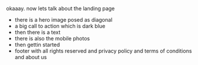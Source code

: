 okaaay. now lets talk about the landing page

- there is a hero image posed as diagonal
- a big call to action which is dark blue
- then there is a text
- there is also the mobile photos
- then gettin started
- footer with all rights reserved and privacy policy and terms of conditions and about us
